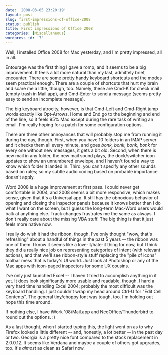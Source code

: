 ```yaml
---
date: '2008-03-05 23:20:19'
layout: post
slug: first-impressions-of-office-2008
status: publish
title: First impressions of Office 2008
categories: [Miscellaneous]
wordpress_id: '7'
---
```


Well, I installed Office 2008 for Mac yesterday, and I'm pretty impressed, all
in all.

Entourage was the first thing I gave a romp, and it seems to be a big
improvement.  It feels a lot more natural than my last, admittely brief,
encounter.  There are some pretty handy keyboard shortcuts and the modes seem
practical enough. There are a couple of shortcuts that hurt my brain and scare
me a little, though, too.  Namely, these are Cmd-K for check mail (empty trash
in Mail.app), and Cmd-Enter to send a message (seems pretty easy to send an
incomplete message).

The big keyboard atrocity, however, is that Cmd-Left and Cmd-Right jump words
exactly like Opt-Arrows.  Home and End go to the beginning and end of the line,
so it feels 95% Mac except during the rare task of writing an email.  I'm
really hoping for a patch for some configuration options.

There are three other annoyances that will probably stop me from running it
during the day, though.  First, when you have 10 folders in an IMAP server and
it checks them all every minute, and goes _bonk, bonk, bonk, bonk_ for every
one without new messages, it gets a bit old.  Second, when there is new mail in
any folder, the new mail sound plays, the dock/switcher icon updates to show an
unnumbered envelope, and I haven't found a way to know which folder it landed
in.  Third, you can't specify any other sounds based on rules; so my subtle
audio coding based on probable importance doesn't apply.

Word 2008 is a huge improvement at first pass.  I could never get comfortable
in 2004, and 2008 seems a bit more responsive, which makes sense, given that
it's a Universal app.  It still has the obnoxious behavior of opening and
closing the inspector panels because it knows better than I do what I want on
the screen, but I guess the long-term Mac-Word users would balk at anything
else.  Track changes frustrates me the same as always.  I don't really care
about the missing VBA stuff.  The big thing is that it just feels more native
now.

I really do wish it had the ribbon, though.  I've only thought "wow, that's
refreshing" about a handful of things in the past 5 years -- the ribbon was one
of them. I know it seems like a love-it/hate-it thing for now, but I think they
did a really nice job on representing categories of intent (with relevant
actions), and that we'll see ribbon-style stuff replacing the "pile of icons"
toolbar mess that is today's UI world. Just look at Photoshop or any of the Mac
apps with icon-paged inspectors for some UX cousins.

I've only just launched Excel -- I haven't tried to accomplish anything in it
yet. It does look significantly more usable and readable, though. I hard a very
hard time handling Excel 2004; probably the most difficult was the keyboard
handling. I just couldn't wrap my head around Ctrl-U for "Edit Cell Contents".
The general tiny/choppy font was tough, too. I'm holding out hope this time
around.

If nothing else, I have iWork '08/Mail.app and NeoOffice/Thunderbird to round
out the options. :)

As a last thought, when I started typing this, the light went on as to why
Firefox looked a little different -- and, honestly, a lot better -- in the past
day or two. Georgia is a pretty nice font compared to the stock replacement in
2.0.0.12.  It seems like Verdana and maybe a couple of others got upgrades,
too.  It's _almost_ as clean as Safari now.
